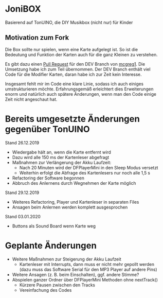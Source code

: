 # JoniBOX
Basierend auf TonUINO, die DIY Musikbox (nicht nur) für Kinder

## Motivation zum Fork
Die Box sollte nur spielen, wenn eine Karte aufgelegt ist.
So ist die Bedeutung und Funktion der Karten auch für die ganz Kleinen zu verstehen.

Es gibt dazu einen [Pull Request](https://github.com/xfjx/TonUINO/pull/36) für den DEV Branch von [mcgreg1](https://github.com/mcgreg1).
Die Umsetzung habe ich zum Teil übernommen.
Der DEV Branch enthält viel Code für die Modifier Karten, daran habe ich zur Zeit kein Interesse.

Insgesamt fehlt mir im Code eine klare Linie, sodass ich auch einiges umstrukturieren möchte.
Erfahrungsgemäß erleichtert dies Erweiterungen enorm und natürlich auch spätere Änderungen, wenn man den Code einige Zeit nicht angeschaut hat.


# Bereits umgesetzte Änderungen gegenüber TonUINO
Stand 26.12.2019
- Wiedergabe hält an, wenn die Karte entfernt wird
- Dazu wird alle 150 ms der Kartenleser abgefragt
- Maßnahmen zur Verlängerung der Akku Laufzeit:
    - Nach 20 Minuten wird der DFPlayerMini in den Sleep Modus versetzt
    - Weiterhin erfolgt die Abfrage des Kartenlesers nur noch alle 1,5 s
- Refactoring der Software begonnen
- Abbruch des Anlernens durch Wegnehmen der Karte möglich

Stand 29.12.2019
- Weiteres Refactoring, Player und Kartenleser in separaten Files
- Ansagen beim Anlernen werden komplett ausgesprochen  

Stand 03.01.2020
- Buttons als Sound Board wenn Karte weg  


# Geplante Änderungen
- Weitere Maßnahmen zur Steigerung der Akku Laufzeit
    - Kartenleser mit Interrupts, dann muss er nicht mehr gepollt werden
      (dazu muss das Software Serial für den MP3 Player auf andere Pins)
- Weitere Ansagen (z. B. beim Einschalten), ggf. andere Stimme?
- Abspielen ganzer Ordner über DFPlayerMini Methoden ohne nextTrack()
    - Kürzere Pausen zwischen den Tracks
    - Vereinfachung des Codes
